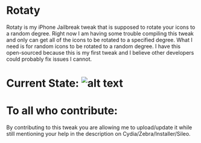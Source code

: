 # Rotaty
Rotaty is my iPhone Jailbreak tweak that is supposed to rotate your icons to a random degree. Right now I am having some trouble compiling this tweak and only can get all of the icons to be rotated to a specified degree. What I need is for random icons to be rotated to a random degree. I have this open-sourced because this is my first tweak and I believe other developers could probably fix issues I cannot. 

# Current State: ![alt text](https://i.imgur.com/Y9YPll2.png)

# To all who contribute:
By contributing to this tweak you are allowing me to upload/update it while still mentioning your help in the description on Cydia/Zebra/Installer/Sileo.
